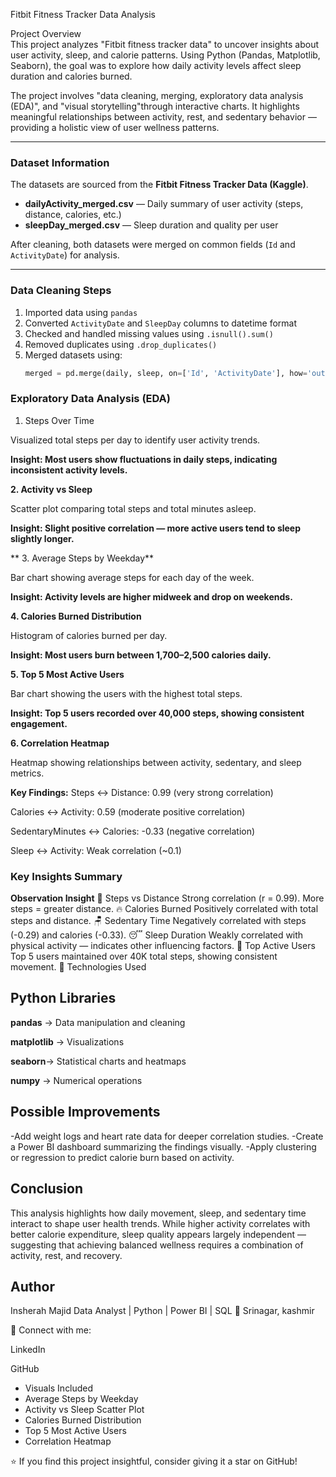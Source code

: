  Fitbit Fitness Tracker Data Analysis  

 Project Overview  
This project analyzes "Fitbit fitness tracker data" to uncover insights about user activity, sleep, and calorie patterns. Using Python (Pandas, Matplotlib, Seaborn), the goal was to explore how daily activity levels affect sleep duration and calories burned.  

The project involves "data cleaning, merging, exploratory data analysis (EDA)", and "visual storytelling"through interactive charts. It highlights meaningful relationships between activity, rest, and sedentary behavior — providing a holistic view of user wellness patterns.

---

### Dataset Information  
The datasets are sourced from the **Fitbit Fitness Tracker Data (Kaggle)**.  

- **dailyActivity_merged.csv** — Daily summary of user activity (steps, distance, calories, etc.)  
- **sleepDay_merged.csv** — Sleep duration and quality per user  

After cleaning, both datasets were merged on common fields (`Id` and `ActivityDate`) for analysis.

---

### Data Cleaning Steps  
1. Imported data using `pandas`  
2. Converted `ActivityDate` and `SleepDay` columns to datetime format  
3. Checked and handled missing values using `.isnull().sum()`  
4. Removed duplicates using `.drop_duplicates()`  
5. Merged datasets using:
   ```python
   merged = pd.merge(daily, sleep, on=['Id', 'ActivityDate'], how='outer')

### Exploratory Data Analysis (EDA)
1. Steps Over Time

Visualized total steps per day to identify user activity trends.

**Insight: Most users show fluctuations in daily steps, indicating inconsistent activity levels.**

**2. Activity vs Sleep**

Scatter plot comparing total steps and total minutes asleep.

**Insight: Slight positive correlation — more active users tend to sleep slightly longer.**

** 3. Average Steps by Weekday**

Bar chart showing average steps for each day of the week.

**Insight: Activity levels are higher midweek and drop on weekends.**

 **4. Calories Burned Distribution**

Histogram of calories burned per day.

**Insight: Most users burn between 1,700–2,500 calories daily.**

**5. Top 5 Most Active Users**

Bar chart showing the users with the highest total steps.

**Insight: Top 5 users recorded over 40,000 steps, showing consistent engagement.**

**6. Correlation Heatmap**

Heatmap showing relationships between activity, sedentary, and sleep metrics.

**Key Findings:**
Steps ↔ Distance: 0.99 (very strong correlation)

Calories ↔ Activity: 0.59 (moderate positive correlation)

SedentaryMinutes ↔ Calories: -0.33 (negative correlation)

Sleep ↔ Activity: Weak correlation (~0.1)

### Key Insights Summary
**Observation	Insight**
🏃 Steps vs Distance	Strong correlation (r = 0.99). More steps = greater distance.
🔥 Calories Burned	Positively correlated with total steps and distance.
🪑 Sedentary Time	Negatively correlated with steps (-0.29) and calories (-0.33).
😴 Sleep Duration	Weakly correlated with physical activity — indicates other influencing factors.
👣 Top Active Users	Top 5 users maintained over 40K total steps, showing consistent movement.
🧰 Technologies Used

## Python Libraries

**pandas** → Data manipulation and cleaning

**matplotlib** → Visualizations

**seaborn**→ Statistical charts and heatmaps

**numpy** → Numerical operations

## Possible Improvements
-Add weight logs and heart rate data for deeper correlation studies.
-Create a Power BI dashboard summarizing the findings visually.
-Apply clustering or regression to predict calorie burn based on activity.

## Conclusion

This analysis highlights how daily movement, sleep, and sedentary time interact to shape user health trends.
While higher activity correlates with better calorie expenditure, sleep quality appears largely independent — suggesting that achieving balanced wellness requires a combination of activity, rest, and recovery.

 ## Author

Insherah Majid
Data Analyst | Python | Power BI | SQL
📍 Srinagar, kashmir

🔗 Connect with me:

LinkedIn

GitHub

- Visuals Included
- Average Steps by Weekday
- Activity vs Sleep Scatter Plot
- Calories Burned Distribution
- Top 5 Most Active Users
- Correlation Heatmap

⭐ If you find this project insightful, consider giving it a star on GitHub!




